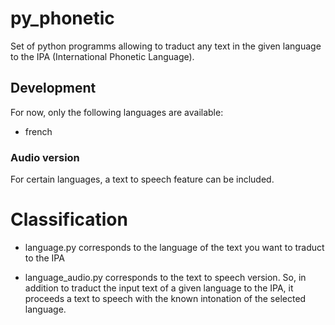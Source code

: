 # py_phonetic

Set of python programms allowing to traduct any text in the given language to the IPA (International Phonetic Language).

## Development

For now, only the following languages are available:

- french

### Audio version

For certain languages, a text to speech feature can be included.

# Classification

- language.py corresponds to the language of the text you want to traduct to the IPA

- language_audio.py corresponds to the text to speech version. So, in addition to traduct the input text of a given language to the IPA, it proceeds a text to speech with the known intonation of the selected language. 
